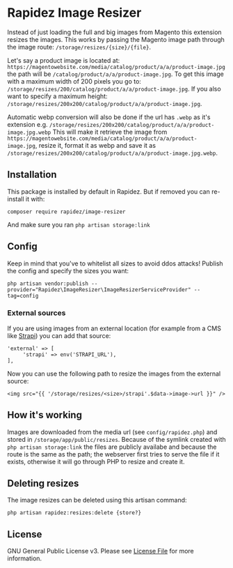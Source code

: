 # Rapidez Image Resizer

Instead of just loading the full and big images from Magento this extension resizes the images. This works by passing the Magento image path through the image route: `/storage/resizes/{size}/{file}`.

Let's say a product image is located at: `https://magentowebsite.com/media/catalog/product/a/a/product-image.jpg` the path will be `/catalog/product/a/a/product-image.jpg`. To get this image with a maximum width of 200 pixels you go to: `/storage/resizes/200/catalog/product/a/a/product-image.jpg`. If you also want to specify a maximum height: `/storage/resizes/200x200/catalog/product/a/a/product-image.jpg`.

Automatic webp conversion will also be done if the url has `.webp` as it's extension e.g. `/storage/resizes/200x200/catalog/product/a/a/product-image.jpg.webp`
This will make it retrieve the image from `https://magentowebsite.com/media/catalog/product/a/a/product-image.jpg`, resize it, format it as webp and save it as `/storage/resizes/200x200/catalog/product/a/a/product-image.jpg.webp`.

## Installation

This package is installed by default in Rapidez. But if removed you can re-install it with:
```
composer require rapidez/image-resizer
```
And make sure you ran `php artisan storage:link`

## Config

Keep in mind that you've to whitelist all sizes to avoid ddos attacks! Publish the config and specify the sizes you want:

```
php artisan vendor:publish --provider="Rapidez\ImageResizer\ImageResizerServiceProvider" --tag=config
```

### External sources

If you are using images from an external location (for example from a CMS like [Strapi](https://github.com/rapidez/strapi)) you can add that source:

```
'external' => [
     'strapi' => env('STRAPI_URL'),
],
```

Now you can use the following path to resize the images from the external source:

```
<img src="{{ '/storage/resizes/<size>/strapi'.$data->image->url }}" />
```

## How it's working

Images are downloaded from the media url (see `config/rapidez.php`) and stored in `/storage/app/public/resizes`. Because of the symlink created with `php artisan storage:link` the files are publicly availabe and because the route is the same as the path; the webserver first tries to serve the file if it exists, otherwise it will go through PHP to resize and create it.

## Deleting resizes

The image resizes can be deleted using this artisan command:
```
php artisan rapidez:resizes:delete {store?}
```

## License

GNU General Public License v3. Please see [License File](LICENSE) for more information.
